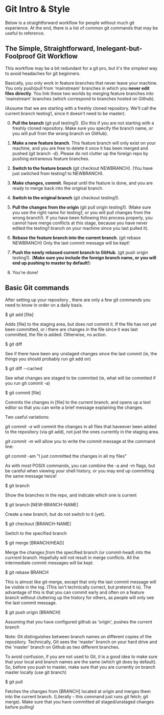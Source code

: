 Git Intro & Style
==============


Below is a straightforward workflow for people without much git experience. At the end, there is a list of common git commands that may be useful to reference. 

The Simple, Straightforward, Inelegant-but-Foolproof Git Workflow
--------------------------


This workflow may be a bit redundant for a git pro, but it's the simplest way to avoid headaches for git beginners.

Basically, you only work in feature branches that never leave your machine. You only push/pull from 'mainstream' branches in which you **never edit files directly**. You link these two worlds by merging feature branches into 'mainstream' branches (which correspond to branches hosted on Github).

(Assume that we are starting with a freshly cloned repository. We'll call the current branch testing1, since it doesn't need to be master).

0. **Pull the branch** (git pull testing1). (Do this if you are not starting with a freshly cloned repository. Make sure you specify the branch name, or you will pull from the wrong branch on GitHub).

1. **Make a new feature branch**. This feature branch will only exist on your machine, and you are free to delete it once it has been merged and pushed (git branch -d). Please do not clutter up the foreign repo by pushing extraneous feature branches.

2. **Switch to the feature branch** (git checkout NEWBRANCH). (You have just switched from testing1 to NEWBRANCH).

3. **Make changes, commit**. Repeat until the feature is done, and you are ready to merge back into the original branch.

4. **Switch to the original branch** (git checkout testing1).

5. **Pull the changes from the origin** (git pull origin testing1). (Make sure you use the right name for testing1, or you will pull changes from the wrong branch!). If you have been following this process properly, you cannot have merge conflicts at this stage, because you have never edited the testing1 branch on your machine since you last pulled it).

5. **Rebase the feature branch into the current branch**. (git rebase NEWBRANCH) Only the last commit message will be kept!

6. **Push the newly rebased current branch to GitHub**. (git push origin testing1). (**Make sure you include the foreign branch name, or you will end up pushing to master by default!**)

7. You're done!


Basic Git commands
-------------------

After setting up your repository , there are only a few git commands you need to know in order on a daily basis.


   $ git add [file]

Adds [file] to the staging area, but does not commit it. If the file has not yet been committed, or i there are changes in the file since it was last committed, the file is added. Otherwise, no action.


   $ git diff 

See if there have been any unstaged changes since the last commit (ie, the things you should probably run git add on)

   $ git diff --cached

See what changes are staged to be commited (ie, what will be commited if you run git commit -a)

   $ git commit [file]

Commits the changes in [file] to the current branch, and opens up a text editor so that you can write a brief message explaining the changes. 

Two useful variations:

*git commit -a* will commit the changes in all files that haveever been added to the repository (via git add), not just the ones currently in the staging area.

*git commit -m* will allow you to write the commit message at the command line:

   git commit -am "I just committed the changes in all my files"

As with most POSIX commands, you can combine the -a and -m flags, but be careful when viewing your shell history, or you may end up committing the same message twice!


   $ git branch

Show the branches in the repo, and indicate which one is current

   $ git branch [NEW-BRANCH-NAME]

Create a new branch, but do not switch to it (yet).

   $ git checkout [BRANCH-NAME]

Switch to the specified branch


   $ git merge [BRANCH/HEAD]

Merge the changes *from* the specified branch (or commit-head) *into* the *currrent* branch. Hopefully will not result in merge conflicts. All the intermediate commit messages will be kept.

   $ git rebase BRANCH

This is almost like git-merge, except that only the last commit message will be visible in the log. (This isn't technically correct, but pretend it is). The advantage of this is that you can commit early and often on a feature branch without cluttering up the history for others, as people will only see the last commit message.

   $ git push origin [BRANCH]

Assuming that you have configured github as 'origin', pushes the current branch 

Note: Git distinguishes between branch names on different copies of the repository. Technically, Git sees the 'master' branch on your hard drive and the 'master' branch on Github as two different branches.

To avoid confusion, if you are not used to Git, it is a good idea to make sure that your local and branch names are the same (which git does by default). So, before you push to master, make sure that you are currently on branch master locally (use git branch)


   $ git pull 

Fetches the changes from [BRANCH] located at origin and merges them into the current branch. (Literally - this command just runs git fetch; git merge). Make sure that you have committed all staged/unstaged changes before pulling! 

